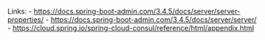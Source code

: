 Links:
    - https://docs.spring-boot-admin.com/3.4.5/docs/server/server-properties/
    - https://docs.spring-boot-admin.com/3.4.5/docs/server/server/
    - https://cloud.spring.io/spring-cloud-consul/reference/html/appendix.html